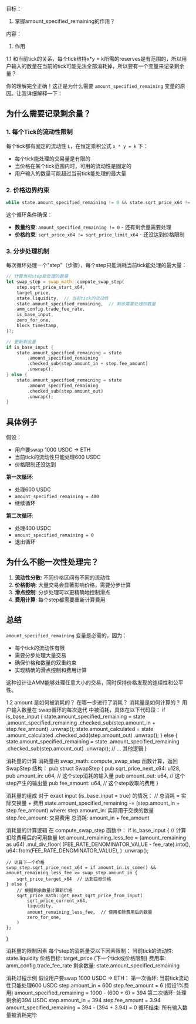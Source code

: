 目标：
1. 掌握amount_specified_remaining的作用？


内容：
1. 作用

1.1 和当前tick的关系，每个tick维持x*y = k所需的reserves是有范围的，所以用户输入的数量在当前的tick可能无法全部消耗掉，所以要有一个变量来记录剩余量？ 

你的理解完全正确！这正是为什么需要 `amount_specified_remaining` 变量的原因。让我详细解释一下：

## 为什么需要记录剩余量？

### 1. **每个Tick的流动性限制**
每个tick都有固定的流动性 `L`，在恒定乘积公式 `x * y = k` 下：
- 每个tick能处理的交易量是有限的
- 当价格在某个tick范围内时，可用的流动性是固定的
- 用户输入的数量可能超过当前tick能处理的最大量

### 2. **价格边界约束**
```rust:raydium-amm-v3/programs/amm/src/instructions/swap.rs
while state.amount_specified_remaining != 0 && state.sqrt_price_x64 != sqrt_price_limit_x64 {
```

这个循环条件确保：
- **数量约束**: `amount_specified_remaining != 0` - 还有剩余量需要处理
- **价格约束**: `sqrt_price_x64 != sqrt_price_limit_x64` - 还没达到价格限制

### 3. **分步处理机制**

每次循环处理一个"step"（步骤），每个step只能消耗当前tick能处理的最大量：

```rust
// 计算当前step能处理的数量
let swap_step = swap_math::compute_swap_step(
    step.sqrt_price_start_x64,
    target_price,
    state.liquidity,  // 当前tick的流动性
    state.amount_specified_remaining,  // 剩余需要处理的数量
    amm_config.trade_fee_rate,
    is_base_input,
    zero_for_one,
    block_timestamp,
)?;

// 更新剩余量
if is_base_input {
    state.amount_specified_remaining = state
        .amount_specified_remaining
        .checked_sub(step.amount_in + step.fee_amount)
        .unwrap();
} else {
    state.amount_specified_remaining = state
        .amount_specified_remaining
        .checked_sub(step.amount_out)
        .unwrap();
}
```

## 具体例子

假设：
- 用户要swap 1000 USDC → ETH
- 当前tick的流动性只能处理600 USDC
- 价格限制还没达到

**第一次循环**:
- 处理600 USDC
- `amount_specified_remaining = 400`
- 继续循环

**第二次循环**:
- 处理400 USDC  
- `amount_specified_remaining = 0`
- 退出循环

## 为什么不能一次性处理完？

1. **流动性分散**: 不同价格区间有不同的流动性
2. **价格影响**: 大量交易会显著影响价格，需要分步计算
3. **滑点控制**: 分步处理可以更精确地控制滑点
4. **费用计算**: 每个step都需要重新计算费用

## 总结

`amount_specified_remaining` 变量是必需的，因为：
- 每个tick的流动性有限
- 需要分步处理大量交易
- 确保价格和数量的双重约束
- 实现精确的滑点控制和费用计算

这种设计让AMM能够处理任意大小的交易，同时保持价格发现的连续性和公平性。



1.2 amount 是如何被消耗的？ 在哪一步进行了消耗？ 消耗量是如何计算的？
用户输入数量在 swap循环的每次迭代 中被消耗，具体在以下代码段：
if is_base_input {
    state.amount_specified_remaining = state
        .amount_specified_remaining
        .checked_sub(step.amount_in + step.fee_amount)
        .unwrap();
    state.amount_calculated = state
        .amount_calculated
        .checked_add(step.amount_out)
        .unwrap();
} else {
    state.amount_specified_remaining = state
        .amount_specified_remaining
        .checked_sub(step.amount_out)
        .unwrap();
    // ... 其他逻辑
}

消耗量的计算
消耗量由 swap_math::compute_swap_step 函数计算，返回 SwapStep 结构：
pub struct SwapStep {
    pub sqrt_price_next_x64: u128,
    pub amount_in: u64,      // 这个step消耗的输入量
    pub amount_out: u64,     // 这个step产生的输出量
    pub fee_amount: u64,     // 这个step收取的费用
}


消耗量的组成
对于 exact input (is_base_input = true) 的情况：
// 总消耗 = 实际交换量 + 费用
state.amount_specified_remaining -= (step.amount_in + step.fee_amount)
where:
step.amount_in: 实际用于交换的数量
step.fee_amount: 交易费用
总消耗: amount_in + fee_amount


消耗量的计算逻辑
在 compute_swap_step 函数中：
if is_base_input {
    // 计算扣除费用后的可用数量
    let amount_remaining_less_fee = (amount_remaining as u64)
        .mul_div_floor(
            (FEE_RATE_DENOMINATOR_VALUE - fee_rate).into(),
            u64::from(FEE_RATE_DENOMINATOR_VALUE),
        )
        .unwrap();

    // 计算下一个价格
    swap_step.sqrt_price_next_x64 = if amount_in.is_some() && amount_remaining_less_fee >= swap_step.amount_in {
        sqrt_price_target_x64  // 达到目标价格
    } else {
        // 根据剩余数量计算新价格
        sqrt_price_math::get_next_sqrt_price_from_input(
            sqrt_price_current_x64,
            liquidity,
            amount_remaining_less_fee,  // 使用扣除费用后的数量
            zero_for_one,
        )
    };
}


消耗量的限制因素
每个step的消耗量受以下因素限制：
    当前tick的流动性: state.liquidity
    价格目标: target_price (下一个tick或价格限制)
    费用率: amm_config.trade_fee_rate
    剩余数量: state.amount_specified_remaining


消耗过程示例
    假设用户要swap 1000 USDC → ETH：
    第一次循环:
        当前tick流动性只能处理600 USDC
        step.amount_in = 600
        step.fee_amount = 6 (假设1%费用)
        amount_specified_remaining = 1000 - (600 + 6) = 394
    第二次循环:
        处理剩余的394 USDC
        step.amount_in = 394
        step.fee_amount = 3.94
        amount_specified_remaining = 394 - (394 + 3.94) = 0
    循环结束: 所有输入数量被消耗完毕